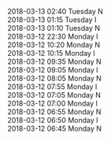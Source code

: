 2018-03-13 02:40 Tuesday  N  
2018-03-13 01:15 Tuesday  I  
2018-03-13 01:10 Tuesday  N  
2018-03-12 22:30 Monday  I  
2018-03-12 10:20 Monday  N  
2018-03-12 10:15 Monday  I  
2018-03-12 09:35 Monday  N  
2018-03-12 09:05 Monday  I  
2018-03-12 08:05 Monday  N  
2018-03-12 07:55 Monday  I  
2018-03-12 07:05 Monday  N  
2018-03-12 07:00 Monday  I  
2018-03-12 06:55 Monday  N  
2018-03-12 06:50 Monday  I  
2018-03-12 06:45 Monday  N  
